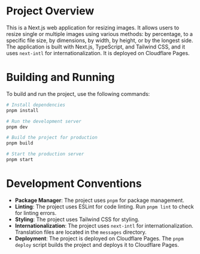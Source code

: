 # Project Overview

This is a Next.js web application for resizing images. It allows users to resize single or multiple images using various methods: by percentage, to a specific file size, by dimensions, by width, by height, or by the longest side. The application is built with Next.js, TypeScript, and Tailwind CSS, and it uses `next-intl` for internationalization. It is deployed on Cloudflare Pages.

# Building and Running

To build and run the project, use the following commands:

```bash
# Install dependencies
pnpm install

# Run the development server
pnpm dev

# Build the project for production
pnpm build

# Start the production server
pnpm start
```

# Development Conventions

*   **Package Manager**: The project uses `pnpm` for package management.
*   **Linting**: The project uses ESLint for code linting. Run `pnpm lint` to check for linting errors.
*   **Styling**: The project uses Tailwind CSS for styling.
*   **Internationalization**: The project uses `next-intl` for internationalization. Translation files are located in the `messages` directory.
*   **Deployment**: The project is deployed on Cloudflare Pages. The `pnpm deploy` script builds the project and deploys it to Cloudflare Pages.
